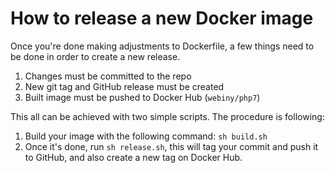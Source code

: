 # How to release a new Docker image

Once you're done making adjustments to Dockerfile, a few things need to be done in order to create a new release.

1. Changes must be committed to the repo
2. New git tag and GitHub release must be created
2. Built image must be pushed to Docker Hub (`webiny/php7`)

This all can be achieved with two simple scripts. The procedure is following:

1. Build your image with the following command: `sh build.sh`
2. Once it's done, run `sh release.sh`, this will tag your commit and push it to GitHub, and also create a new tag on Docker Hub.